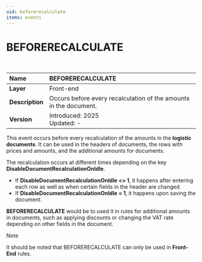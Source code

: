 ```yaml
---
uid: beforerecalculate
items: events
---
```


# BEFORERECALCULATE

<br />

|Name|BEFORERECALCULATE|
|:----|:----|
|**Layer**|Front-end|
|**Description**|Occurs before every recalculation of the amounts in the document.|
|**Version**|Introduced: 2025 <br/> Updated: -|

This event occurs before every recalculation of the amounts in the **logistic documents**. It can be used in the headers of documents, the rows with prices and amounts, and the additional amounts for documents.

The recalculation occurs at different times depending on the key **DisableDocumentRecalculationOnIdle**.

- If **DisableDocumentRecalculationOnIdle <> 1**, it happens after entering each row as well as when certain fields in the header are changed.
- If **DisableDocumentRecalculationOnIdle = 1**, it happens upon saving the document.

**BEFORERECALCULATE**  would be to used it in rules for additional amounts in documents, such as applying discounts or changing the VAT rate depending on other fields in the document.

> [!NOTE]
> 
> It should be noted that BEFORERECALCULATE can only be used in **Front-End** rules.